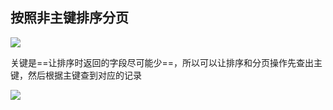 ## 按照非主键排序分页

![](https://youpaiyun.zongqilive.cn/image/20210103144658.png)

关键是==让排序时返回的字段尽可能少==，所以可以让排序和分页操作先查出主键，然后根据主键查到对应的记录

![](https://youpaiyun.zongqilive.cn/image/20210103144801.png)